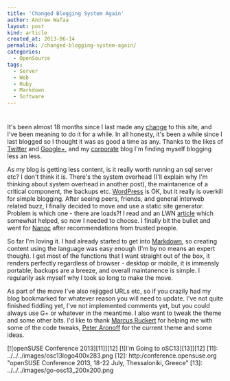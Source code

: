 ```yaml
---
title: 'Changed Blogging System Again'
author: Andrew Wafaa
layout: post
kind: article
created_at: 2013-06-14
permalink: /changed-blogging-system-again/
categories:
  - OpenSource
tags:
  - Server
  - Web
  - Ruby
  - Markdown
  - Software
---
```

# 

It's been almost 18 months since I last made any [change][1] to this site, and I've been meaning to do it for a while. In all honesty, it's been a while since I last blogged so I thought it was as good a time as any. Thanks to the likes of [Twitter][2] and [Google+][3], and my [corporate][4] blog I'm finding myself blogging less an less.

 [1]: http://andrew.wafaa.eu/2012/02/17/update-to-europeanwafaa.html "European Wafaa moves to Wordpress"
 [2]: https://twitter.com/awafaa "Me on Twitter"
 [3]: https://plus.google.com/u/0/103092666279088875227 "Me on Google+"
 [4]: http://forums.arm.com/index.php?app=core&module=search&do=user_activity&search_app=blog&mid=123654&userMode=&sid=104957ef65b11d07747c3f0a9b12527d "My corporate blog posts"

As my blog is getting less content, is it really worth running an sql server etc? I don't think it is. There's the system overhead (I'll explain why I'm thinking about system overhead in another post), the maintanence of a critical component, the backups etc. [WordPress][5] is OK, but it really is overkill for simple blogging. After seeing peers, friends, and general interweb related buzz, I finally decided to move and use a static site generator. Problem is which one - there are loads?! I read and an LWN [article][6] which somewhat helped, so now I needed to choose. I finally bit the bullet and went for [Nanoc][7] after recommendations from trusted people.

 [5]: http://wordpress.org/ "WordPress blogging tool"
 [6]: http://lwn.net/Articles/541299/ "LWN article on static site generators"
 [7]: http://nanoc.ws "Nanoc, a Ruby based static site generator"

So far I'm loving it. I had already started to get into [Markdown][8], so creating content using the language was easy enough (I'm by no means an expert though). I get most of the functions that I want straight out of the box, it renders perfectly regardless of browser - desktop or mobile, it is immensly portable, backups are a breeze, and overall maintanence is simple. I regularily ask myself why I took so long to make the move.

 [8]: http://en.wikipedia.org/wiki/Markdown "Wikipedia's entry on Markdown"

As part of the move I've also rejigged URLs etc, so if you crazily had my blog bookmarked for whatever reason you will need to update. I've not quite finished fiddling yet, I've not implemented comments yet, but you could always use G+ or whatever in the meantime. I also want to tweak the theme and some other bits. I'd like to thank [Marcus Ruckert][9] for helping me with some of the code tweaks, [Peter Aronoff][10] for the current theme and some ideas.

 [9]: http://nordisch.org/ "darix's blog"
 [10]: http://ithaca.arpinum.org/ "Ithaca's blog"

[![openSUSE Conference 2013][11]][12] [![I'm Going to oSC13][13]][12]
 [11]: ../../../images/osc13logo400x283.png 
 [12]: http:/conference.opensuse.org "openSUSE Conference 2013, 18-22 July, Thessaloniki, Greece"
 [13]: ../../../images/go-osc13_200x200.png
